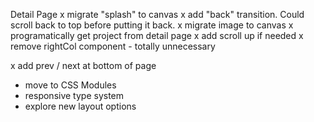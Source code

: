 


Detail Page
x migrate "splash" to canvas
x add "back" transition. Could scroll back to top before putting it back.
x migrate image to canvas
x programatically get project from detail page
x add scroll up if needed
x remove rightCol component - totally unnecessary

x add prev / next at bottom of page

- move to CSS Modules
- responsive type system
- explore new layout options
